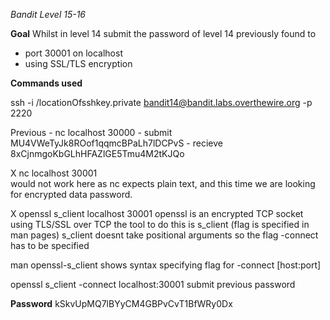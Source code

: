 *Bandit Level 15-16* 

**Goal**
Whilst in level 14 submit the password of level 14 previously found to
- port 30001 on localhost
- using SSL/TLS encryption

**Commands used**

ssh -i /locationOfsshkey.private bandit14@bandit.labs.overthewire.org -p 2220

Previous - nc localhost 30000 - submit MU4VWeTyJk8ROof1qqmcBPaLh7lDCPvS - recieve 8xCjnmgoKbGLhHFAZlGE5Tmu4M2tKJQo

X nc localhost 30001  
     would not work here as nc expects plain text, and this time we are looking for encrypted data password. 

X openssl s_client localhost 30001
     openssl is an encrypted TCP socket using TLS/SSL over TCP
     the tool to do this is s_client (flag is specified in man pages)
     s_client doesnt take positional arguments so the flag -connect has to be specified 

man openssl-s_client
     shows syntax specifying flag for -connect [host:port]
 
openssl s_client -connect localhost:30001
submit previous password

**Password** 
kSkvUpMQ7lBYyCM4GBPvCvT1BfWRy0Dx